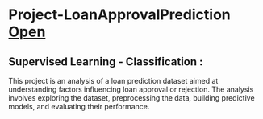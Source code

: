 # Project-LoanApprovalPrediction [Open]()
## Supervised Learning - Classification :
This project is an analysis of a loan prediction dataset aimed at understanding factors influencing loan approval or rejection. The analysis involves exploring the dataset, preprocessing the data, building predictive models, and evaluating their performance.
